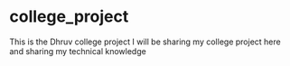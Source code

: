 # college_project
This is the Dhruv college project 
I will be sharing my college project here and sharing my technical knowledge 
